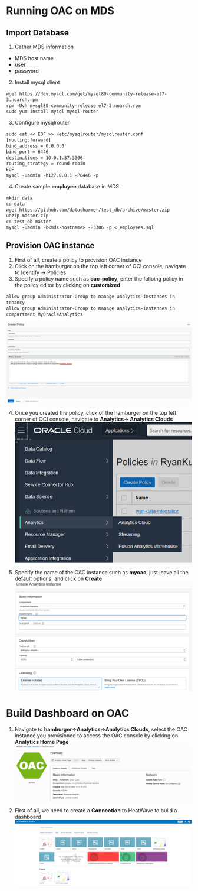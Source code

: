 # Running OAC on MDS

## Import Database

1. Gather MDS information
* MDS host name
* user
* password

2. Install mysql client
```
wget https://dev.mysql.com/get/mysql80-community-release-el7-3.noarch.rpm
rpm -Uvh mysql80-community-release-el7-3.noarch.rpm
sudo yum install mysql mysql-router 
```
3. Configure mysqlrouter
```
sudo cat << EOF >> /etc/mysqlrouter/mysqlrouter.conf
[routing:forward]
bind_address = 0.0.0.0
bind_port = 6446
destinations = 10.0.1.37:3306
routing_strategy = round-robin
EOF
mysql -uadmin -h127.0.0.1 -P6446 -p
```

4. Create sample **employee** database in MDS
```
mkdir data
cd data
wget https://github.com/datacharmer/test_db/archive/master.zip
unzip master.zip
cd test_db-master
mysql -uadmin -h<mds-hostname> -P3306 -p < employees.sql
```

## Provision OAC instance

1. First of all, create a policy to provision OAC instance
2. Click on the hamburger on the top left corner of OCI console, navigate to Identify -> Policies
3. Specify a policy name such as **oac-policy**, enter the folloing policy in the policy editor by clicking on **customized**
```
allow group Administrator-Group to manage analytics-instances in tenancy
allow group Administrator-Group to manage analytics-instances in compartment MyOracleAnalytics
```

![policy](img/policy.png)

4. Once you created the policy, click of the hamburger on the top left corner of OCI console, navigate to **Analytics-> Analytics Clouds**
![oac-11](img/oac-11.png)

5. Specify the name of the OAC instance such as **myoac**, just leave all the default options, and click on **Create**
![oac-10](img/oac-10.png)

# Build Dashboard on OAC

1. Navigate to **hamburger->Analytics->Analytics Clouds**, select the OAC instance you provisioned to access the OAC console by clicking on **Analytics Home Page**
![oac-12](img/oac-12.png)

2. First of all, we need to create a **Connection** to HeatWave to build a dashboard
![oac-13](img/oac-13.png)

